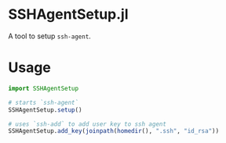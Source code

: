 # SSHAgentSetup.jl

A tool to setup `ssh-agent`.

# Usage

```julia
import SSHAgentSetup

# starts `ssh-agent`
SSHAgentSetup.setup()

# uses `ssh-add` to add user key to ssh agent
SSHAgentSetup.add_key(joinpath(homedir(), ".ssh", "id_rsa"))
```
